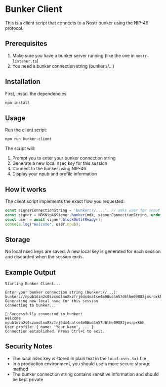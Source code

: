 # Bunker Client

This is a client script that connects to a Nostr bunker using the NIP-46 protocol.

## Prerequisites

1. Make sure you have a bunker server running (like the one in `nostr-listener.ts`)
2. You need a bunker connection string (bunker://...)

## Installation

First, install the dependencies:

```bash
npm install
```

## Usage

Run the client script:

```bash
npm run bunker-client
```

The script will:

1. Prompt you to enter your bunker connection string
2. Generate a new local nsec key for this session
3. Connect to the bunker using NIP-46
4. Display your npub and profile information

## How it works

The client script implements the exact flow you requested:

```typescript
const signerConnectionString = 'bunker://....'; // asks user for input
const signer = NDKNip46Signer.bunker(ndk, signerConnectionString, undefined); // always generate new
const user = await signer.blockUntilReady();
console.log("Welcome", user.npub);
```

## Storage

No local nsec keys are saved. A new local key is generated for each session and discarded when the session ends.

## Example Output

```
Starting Bunker Client...

Enter your bunker connection string (bunker://...): bunker://npub1dzn2s0szxmdlnu8kzfrj6dx4natse4m08ud4n57d6lhe09882jmsrpxkhh@relay.damus.io
Generating new local nsec for this session
Connecting to bunker...

🎉 Successfully connected to bunker!
Welcome npub1dzn2s0szxmdlnu8kzfrj6dx4natse4m08ud4n57d6lhe09882jmsrpxkhh
User profile: { name: 'Your Name', ... }
Connection established. Press Ctrl+C to exit.
```

## Security Notes

- The local nsec key is stored in plain text in the `local-nsec.txt` file
- In a production environment, you should use a more secure storage method
- The bunker connection string contains sensitive information and should be kept private 
